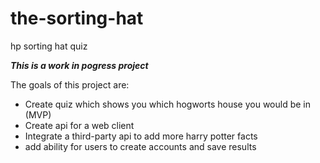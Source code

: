 # the-sorting-hat
hp sorting hat quiz

***This is a work in pogress project***

The goals of this project are:
- Create quiz which shows you which hogworts house you would be in (MVP)
- Create api for a web client
- Integrate a third-party api to add more harry potter facts
- add ability for users to create accounts and save results

